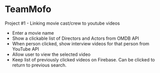 # TeamMofo
Project #1 - Linking movie cast/crew to youtube videos

- Enter a movie name
- Show a clickable list of Directors and Actors from OMDB API
- When person clicked, show interview videos for that person from YouTube API
- Allow user to view the selected video
- Keep list of previously clicked videos on Firebase.  Can be clicked to return to previous search.
